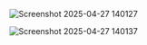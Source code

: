 ![Screenshot 2025-04-27 140127](https://github.com/user-attachments/assets/31163ac0-d1b1-429b-9e93-3ed1b8aff8bb)


![Screenshot 2025-04-27 140137](https://github.com/user-attachments/assets/87a0a073-c856-4388-b3db-55d7daa6f9c0)
